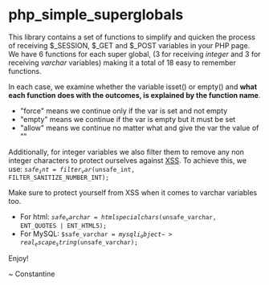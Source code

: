 # php_simple_superglobals

This library contains a set of functions to simplify and quicken the process of receiving $_SESSION, $_GET and $_POST variables in your PHP page. We have 6 functions for each super global, (3 for receiving *integer* and 3 for receiving *varchar* variables) making it a total of 18 easy to remember functions.

In each case, we examine whether the variable isset() or empty() and **what each function does with the outcomes, is explained by the function name**.
- "force" means we continue only if the var is set and not empty
- "empty" means we continue if the var is empty but it must be set
- "allow" means we continue no matter what and give the var the value of ""

Additionally, for integer variables we also filter them to remove any non integer characters to protect ourselves against <a href="https://owasp.org/www-community/attacks/xss/">XSS<a/>.
To achieve this, we use: <code>$safe_int = filter_var($unsafe_int, FILTER_SANITIZE_NUMBER_INT);</code>

Make sure to protect yourself from XSS when it comes to varchar variables too.
- For html:  <code>$safe_varchar = htmlspecialchars($unsafe_varchar, ENT_QUOTES | ENT_HTML5);</code>
- For MySQL: <code>$safe_varchar = $mysqli_object->real_escape_string($unsafe_varchar);</code>

Enjoy!

~ Constantine
